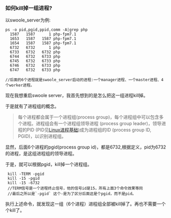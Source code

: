### 如何kill掉一组进程?

以swoole_server为例:

```
ps -o pid,pgid,ppid,comm -A|grep php
  1587   1587      1 php-fpm7.1
  1653   1587   1587 php-fpm7.1
  1654   1587   1587 php-fpm7.1
  6732   6732      1 php
  6733   6732   6732 php
  6744   6732   6733 php
  6745   6732   6733 php
  6746   6732   6733 php
  6747   6732   6733 php
  
//后面的6个进程就是swoole_server启动的进程:一个manager进程、一个master进程、4个worker进程。
```

现在我想重启swoole server，我首先想到的是怎么把这一组进程kill掉。

于是就有了进程组的概念。

> 每个进程都会属于一个进程组(process group)，每个进程组中可以包含多个进程。进程组会有一个进程组领导进程 (process group leader)，领导进程的PID (PID见[Linux进程基础](http://www.cnblogs.com/vamei/archive/2012/09/20/2694466.html))成为进程组的ID (process group ID, PGID)，以识别进程组。

显然，后面6个进程的pgid(process group id)，都是6732,根据定义，pid为6732的进程，是这组进程组的领导进程。

于是，就可以根据pgid，kill掉一个进程组。

```
 kill -TERM -pgid 
 kill -15 -pgid
 kill -15 -6732
 //TERM信号是一个进程终止信号，他的信号id是15，所有上面3个命令效果等同
 //最后之所以是`-pgid` 这个-是为了区分后面这是个pgid，而不是pid。
```

执行上述命令，就发现这一组（6个进程）进程组全部被kill掉了。再也不需要一个个kill了。
